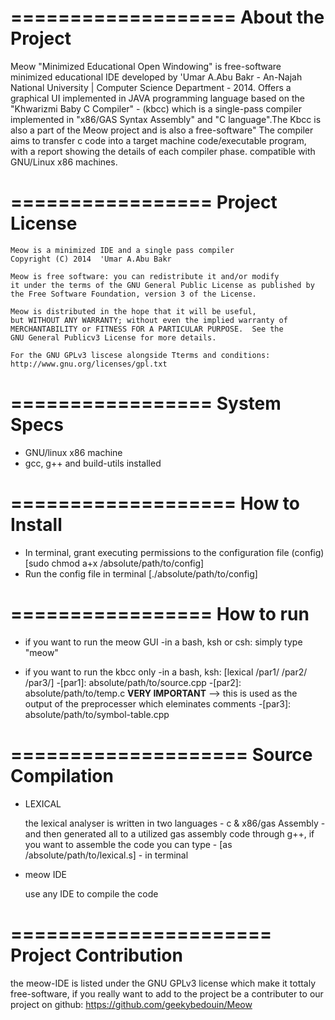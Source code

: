 ===================
 About the Project
===================

 Meow "Minimized Educational Open Windowing" is free-software minimized educational IDE developed by 'Umar A.Abu Bakr - An-Najah National University | Computer Science Department - 2014. Offers a graphical UI implemented in JAVA programming language based on the "Khwarizmi Baby C Compiler" - (kbcc) which is a single-pass compiler implemented in "x86/GAS Syntax Assembly" and "C language".The Kbcc is also a part of the Meow project and is also a free-software" The compiler aims to transfer c code into a target machine code/executable program, with a report showing the details of each compiler phase. compatible with GNU/Linux x86 machines.

=================
 Project License
=================

    Meow is a minimized IDE and a single pass compiler
    Copyright (C) 2014  'Umar A.Abu Bakr

    Meow is free software: you can redistribute it and/or modify
    it under the terms of the GNU General Public License as published by
    the Free Software Foundation, version 3 of the License.

    Meow is distributed in the hope that it will be useful,
    but WITHOUT ANY WARRANTY; without even the implied warranty of
    MERCHANTABILITY or FITNESS FOR A PARTICULAR PURPOSE.  See the
    GNU General Publicv3 License for more details.
    
    For the GNU GPLv3 liscese alongside Tterms and conditions:
    http://www.gnu.org/licenses/gpl.txt


=================
  System Specs
=================
* GNU/linux x86 machine
* gcc, g++ and build-utils installed

===================
  How to Install 
===================
* In terminal, grant executing permissions to the configuration file (config) [sudo chmod a+x /absolute/path/to/config]
* Run the config file in terminal [./absolute/path/to/config] 

=================
   How to run 
=================
* if you want to run the meow GUI
  -in a bash, ksh or csh: simply type "meow"

* if you want to run the kbcc only
  -in a bash, ksh: [lexical /par1/ /par2/ /par3/]
      -[par1]: absolute/path/to/source.cpp
      -[par2]: absolute/path/to/temp.c **VERY IMPORTANT** --> this is used as the output of the preprocesser which eleminates comments
      -[par3]: absolute/path/to/symbol-table.cpp

====================
 Source Compilation
====================

* LEXICAL

  the lexical analyser is written in two languages - c & x86/gas Assembly - and then generated all to a utilized gas assembly code through g++, if you want to assemble the code you can type -  [as /absolute/path/to/lexical.s] - in  terminal

* meow IDE

  use any IDE to compile the code

======================
 Project Contribution
======================


 the meow-IDE is listed under the GNU GPLv3 license which make it tottaly free-software, if you really want to add to the project be a contributer to our project on github: https://github.com/geekybedouin/Meow

